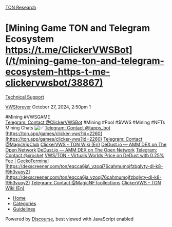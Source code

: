 [TON Research](/)

# [Mining Game TON and Telegram Ecosystem https://t.me/ClickerVWSBot](/t/mining-game-ton-and-telegram-ecosystem-https-t-me-clickervwsbot/38867)

[Technical Support](/c/technical-support/78) 

    

[VWSforever](https://tonresear.ch/u/VWSforever)  October 27, 2024, 2:50pm  1

#Mining #VWSGAME  
[Telegram: Contact @ClickerVWSBot](https://t.me/ClickerVWSBot) #Mining #Pool #$VWS #Mining #NFTs Mining Chats ![:white_check_mark:](https://tonresear.ch/images/emoji/twitter/white_check_mark.png?v=12 ":white_check_mark:") [Telegram: Contact @tapps\_bot](https://t.me/tapps_bot/center?startapp=app_clickervws) [https://ton.app/games/clicker-vws?id=2260](https://ton.app/games/clicker-vws?id=2260) [Telegram: Contact @MagicVipClub](https://t.me/MagicVipClub) [ClickerVWS - TON Wiki (En)](https://tonwiki.space/wiki/ClickerVWS) [DeDust.io — AMM DEX on The Open Network](https://dedust.io/swap/TON/VWS) [DeDust.io — AMM DEX on The Open Network](https://dedust.io/pools/EQCCa6jA_VzoQi76cAHmumoJfZbglVtY-DL-k8-f9h3vUOy2) [Telegram: Contact @xrocket](https://t.me/xrocket/cex?startapp=trade-VWS-TON) [VWS/TON - Virtuals Worlds Price on DeDust with 0.25% Fee | GeckoTerminal](https://www.geckoterminal.com/ton/pools/EQCCa6jA_VzoQi76cAHmumoJfZbglVtY-DL-k8-f9h3vUOy2) [https://dexscreener.com/ton/eqcca6ja\_vzoqi76cahmumojfzbglvty-dl-k8-f9h3vuoy2](https://dexscreener.com/ton/eqcca6ja_vzoqi76cahmumojfzbglvty-dl-k8-f9h3vuoy2) [Telegram: Contact @MagicNFTcollections](https://t.me/MagicNFTcollections) [ClickerVWS - TON Wiki (En)](https://tonwiki.space/wiki/ClickerVWS)

 

*   [Home](/)
*   [Categories](/categories)
*   [Guidelines](/guidelines)

Powered by [Discourse](https://www.discourse.org), best viewed with JavaScript enabled